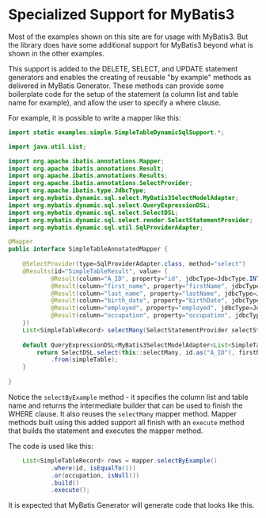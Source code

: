 # Specialized Support for MyBatis3
Most of the examples shown on this site are for usage with MyBatis3.  But the library does have some additional support for MyBatis3 beyond what is shown in the other examples.

This support is added to the DELETE, SELECT, and UPDATE statement generators and enables the creating of reusable "by example" methods as delivered in MyBatis Generator.  These methods can provide some boilerplate code for the setup of the statement (a column list and table name for example), and allow the user to specify a where clause.

For example, it is possible to write a mapper like this:

```java
import static examples.simple.SimpleTableDynamicSqlSupport.*;

import java.util.List;

import org.apache.ibatis.annotations.Mapper;
import org.apache.ibatis.annotations.Result;
import org.apache.ibatis.annotations.Results;
import org.apache.ibatis.annotations.SelectProvider;
import org.apache.ibatis.type.JdbcType;
import org.mybatis.dynamic.sql.select.MyBatis3SelectModelAdapter;
import org.mybatis.dynamic.sql.select.QueryExpressionDSL;
import org.mybatis.dynamic.sql.select.SelectDSL;
import org.mybatis.dynamic.sql.select.render.SelectStatementProvider;
import org.mybatis.dynamic.sql.util.SqlProviderAdapter;

@Mapper
public interface SimpleTableAnnotatedMapper {
    
    @SelectProvider(type=SqlProviderAdapter.class, method="select")
    @Results(id="SimpleTableResult", value= {
            @Result(column="A_ID", property="id", jdbcType=JdbcType.INTEGER, id=true),
            @Result(column="first_name", property="firstName", jdbcType=JdbcType.VARCHAR),
            @Result(column="last_name", property="lastName", jdbcType=JdbcType.VARCHAR),
            @Result(column="birth_date", property="birthDate", jdbcType=JdbcType.DATE),
            @Result(column="employed", property="employed", jdbcType=JdbcType.VARCHAR, typeHandler=YesNoTypeHandler.class),
            @Result(column="occupation", property="occupation", jdbcType=JdbcType.VARCHAR)
    })
    List<SimpleTableRecord> selectMany(SelectStatementProvider selectStatement);
    
    default QueryExpressionDSL<MyBatis3SelectModelAdapter<List<SimpleTableRecord>>> selectByExample() {
        return SelectDSL.select(this::selectMany, id.as("A_ID"), firstName, lastName, birthDate, employed, occupation)
            .from(simpleTable);
    }
    
}
```

Notice the `selectByExample` method - it specifies the column list and table name and returns the intermediate builder that can be used to finish the WHERE clause.  It also reuses the `selectMany` mapper method.  Mapper methods built using this added support all finish with an `execute` method that builds the statement and executes the mapper method.

The code is used like this:

```java
    List<SimpleTableRecord> rows = mapper.selectByExample()
            .where(id, isEqualTo(1))
            .or(occupation, isNull())
            .build()
            .execute();
```

It is expected that MyBatis Generator will generate code that looks like this.